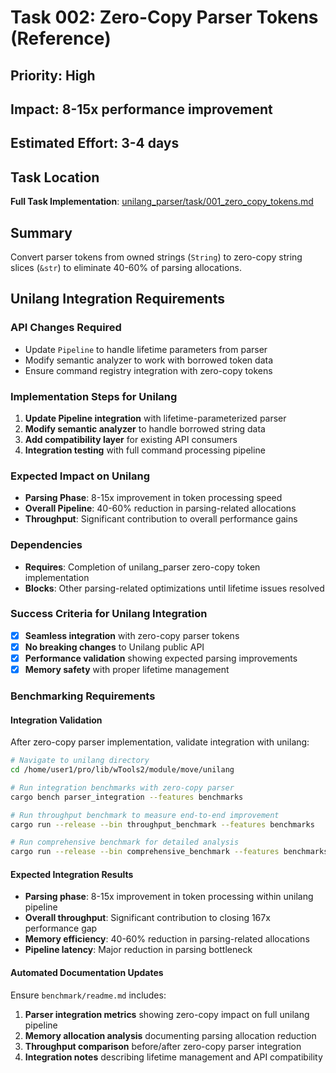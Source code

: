 # Task 002: Zero-Copy Parser Tokens (Reference)

## Priority: High
## Impact: 8-15x performance improvement
## Estimated Effort: 3-4 days

## Task Location

**Full Task Implementation**: [unilang_parser/task/001_zero_copy_tokens.md](../../move/unilang_parser/task/001_zero_copy_tokens.md)

## Summary

Convert parser tokens from owned strings (`String`) to zero-copy string slices (`&str`) to eliminate 40-60% of parsing allocations.

## Unilang Integration Requirements

### API Changes Required
- Update `Pipeline` to handle lifetime parameters from parser
- Modify semantic analyzer to work with borrowed token data
- Ensure command registry integration with zero-copy tokens

### Implementation Steps for Unilang
1. **Update Pipeline integration** with lifetime-parameterized parser
2. **Modify semantic analyzer** to handle borrowed string data
3. **Add compatibility layer** for existing API consumers
4. **Integration testing** with full command processing pipeline

### Expected Impact on Unilang
- **Parsing Phase**: 8-15x improvement in token processing speed
- **Overall Pipeline**: 40-60% reduction in parsing-related allocations
- **Throughput**: Significant contribution to overall performance gains

### Dependencies
- **Requires**: Completion of unilang_parser zero-copy token implementation
- **Blocks**: Other parsing-related optimizations until lifetime issues resolved

### Success Criteria for Unilang Integration
- [x] **Seamless integration** with zero-copy parser tokens
- [x] **No breaking changes** to Unilang public API
- [x] **Performance validation** showing expected parsing improvements
- [x] **Memory safety** with proper lifetime management

### Benchmarking Requirements

#### Integration Validation
After zero-copy parser implementation, validate integration with unilang:

```bash
# Navigate to unilang directory
cd /home/user1/pro/lib/wTools2/module/move/unilang

# Run integration benchmarks with zero-copy parser
cargo bench parser_integration --features benchmarks

# Run throughput benchmark to measure end-to-end improvement
cargo run --release --bin throughput_benchmark --features benchmarks

# Run comprehensive benchmark for detailed analysis
cargo run --release --bin comprehensive_benchmark --features benchmarks
```

#### Expected Integration Results
- **Parsing phase**: 8-15x improvement in token processing within unilang pipeline
- **Overall throughput**: Significant contribution to closing 167x performance gap
- **Memory efficiency**: 40-60% reduction in parsing-related allocations
- **Pipeline latency**: Major reduction in parsing bottleneck

#### Automated Documentation Updates
Ensure `benchmark/readme.md` includes:
1. **Parser integration metrics** showing zero-copy impact on full unilang pipeline
2. **Memory allocation analysis** documenting parsing allocation reduction
3. **Throughput comparison** before/after zero-copy parser integration
4. **Integration notes** describing lifetime management and API compatibility